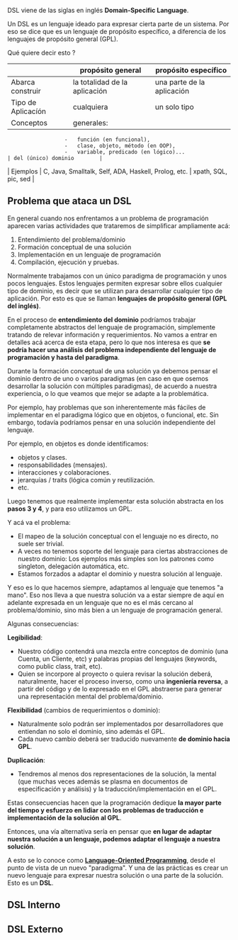 DSL viene de las siglas en inglés **Domain-Specific Language**.

Un DSL es un lenguaje ideado para expresar cierta parte de un sistema. Por eso se dice que es un lenguaje de propósito específico, a diferencia de los lenguajes de propósito general (GPL).

Qué quiere decir esto ?

|                    | propósito general                                    | propósito específico       |
|--------------------|------------------------------------------------------|----------------------------|
| Abarca construir   | la totalidad de la aplicación                        | una parte de la aplicación |
| Tipo de Aplicacíón | cualquiera                                           | un solo tipo               |
| Conceptos          | generales:                                           
                                                                            
                      -   función (en funcional),                           
                      -   clase, objeto, método (en OOP),                   
                      -   variable, predicado (en lógico)...                | del (único) dominio        |
| Ejemplos           | C, Java, Smalltalk, Self, ADA, Haskell, Prolog, etc. | xpath, SQL, pic, sed       |

Problema que ataca un DSL
-------------------------

En general cuando nos enfrentamos a un problema de programación aparecen varias actividades que trataremos de simplificar ampliamente acá:

1.  Entendimiento del problema/dominio
2.  Formación conceptual de una solución
3.  Implementación en un lenguaje de programación
4.  Compilación, ejecución y pruebas.

Normalmente trabajamos con un único paradigma de programación y unos pocos lenguajes. Estos lenguajes permiten expresar sobre ellos cualquier tipo de dominio, es decir que se utilizan para desarrollar cualquier tipo de aplicación. Por esto es que se llaman **lenguajes de propósito general (GPL del inglés)**.

En el proceso de **entendimiento del dominio** podríamos trabajar completamente abstractos del lenguaje de programación, simplemente tratando de relevar información y requerimientos. No vamos a entrar en detalles acá acerca de esta etapa, pero lo que nos interesa es que **se podría hacer una análisis del problema independiente del lenguaje de programación y hasta del paradigma**.

Durante la formación conceptual de una solución ya debemos pensar el dominio dentro de uno o varios paradigmas (en caso en que osemos desarrollar la solución con múltiples paradigmas), de acuerdo a nuestra experiencia, o lo que veamos que mejor se adapte a la problemática.

Por ejemplo, hay problemas que son inherentemente más fáciles de implementar en el paradigma lógico que en objetos, o funcional, etc. Sin embargo, todavía podríamos pensar en una solución independiente del lenguaje.

Por ejemplo, en objetos es donde identificamos:

-   objetos y clases.
-   responsabilidades (mensajes).
-   interacciones y colaboraciones.
-   jerarquías / traits (lógica común y reutilización.
-   etc.

Luego tenemos que realmente implementar esta solución abstracta en los **pasos 3 y 4**, y para eso utilizamos un GPL.

Y acá va el problema:

-   El mapeo de la solución conceptual con el lenguaje no es directo, no suele ser trivial.
-   A veces no tenemos soporte del lenguaje para ciertas abstracciones de nuestro dominio: Los ejemplos más simples son los patrones como singleton, delegación automática, etc.
-   Estamos forzados a adaptar el dominio y nuestra solución al lenguaje.

Y eso es lo que hacemos siempre, adaptamos al lenguaje que tenemos "a mano". Eso nos lleva a que nuestra solución va a estar siempre de aquí en adelante expresada en un lenguaje que no es el más cercano al problema/dominio, sino más bien a un lenguaje de programación general.

Algunas consecuencias:

**Legibilidad**:

-   Nuestro código contendrá una mezcla entre conceptos de dominio (una Cuenta, un Cliente, etc) y palabras propias del lenguajes (keywords, como public class, trait, etc).
-   Quien se incorpore al proyecto o quiera revisar la solución deberá, naturalmente, hacer el proceso inverso, como una **ingeniería reversa**, a partir del código y de lo expresado en el GPL abstraerse para generar una representación mental del problema/dominio.

**Flexibilidad** (cambios de requerimientos o dominio):

-   Naturalmente solo podrán ser implementados por desarrolladores que entiendan no solo el dominio, sino además el GPL.
-   Cada nuevo cambio deberá ser traducido nuevamente **de dominio hacia GPL**.

**Duplicación**:

-   Tendremos al menos dos representaciones de la solución, la mental (que muchas veces además se plasma en documentos de especificación y análisis) y la traducción/implementación en el GPL.

Estas consecuencias hacen que la programación dedique **la mayor parte del tiempo y esfuerzo en lidiar con los problemas de traducción e implementación de la solución al GPL**.

Entonces, una vía alternativa sería en pensar que **en lugar de adaptar nuestra solución a un lenguaje, podemos adaptar el lenguaje a nuestra solución**.

A esto se lo conoce como **[Language-Oriented Programming](http://www.onboard.jetbrains.com/articles/04/10/lop/2.html)**, desde el punto de vista de un nuevo "paradigma". Y una de las prácticas es crear un nuevo lenguaje para expresar nuestra solución o una parte de la solución. Esto es un **DSL**.

DSL Interno
-----------

DSL Externo
-----------
